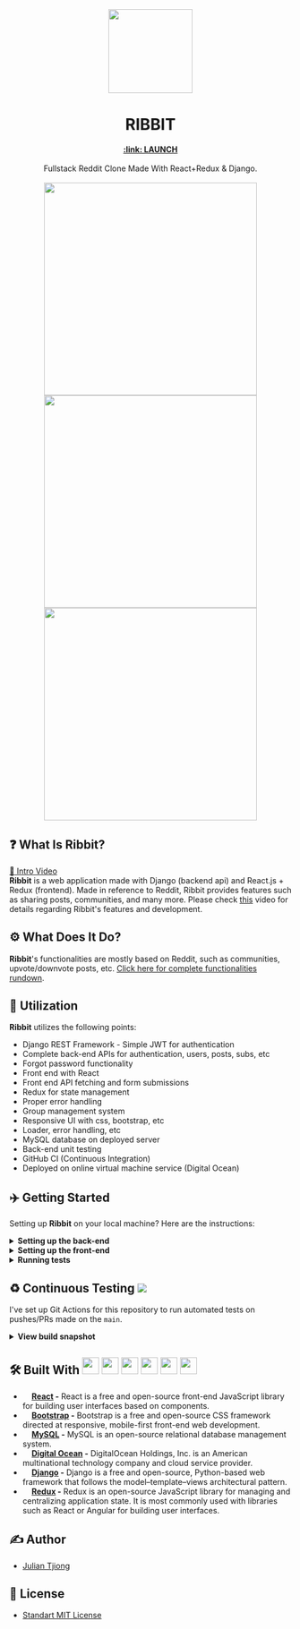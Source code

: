 <div align="center">
  <img src="https://user-images.githubusercontent.com/53683415/223293131-997df882-f40d-4073-9bd6-9d4bcd0d87b4.png" width="150">
  <h1> 
    RIBBIT
  </h1>
  <a href="http://170.64.146.173:8000/#/landingPage/mainLanding" target=”_blank”><b>:link: LAUNCH</b></a>
  <br><br>
   Fullstack Reddit Clone Made With React+Redux & Django.
</div>
<br>
<div align="center">
  <img src="https://user-images.githubusercontent.com/53683415/223298414-168d83a6-f305-42fc-b7c5-039f5e87a1d7.png" width="380">
  <img src="https://user-images.githubusercontent.com/53683415/223298128-31b906fa-19ec-4212-a9d2-327c4719f9db.png" width="380">
  <img src="https://user-images.githubusercontent.com/53683415/223298978-c0fc1594-940a-4d6c-a07a-06dec2f392f6.png" width="380">
  <br>
</div>

## :question: What Is Ribbit?
<a href="https://www.youtube.com/watch?v=8BLILMtfteE&feature=emb_logo">:movie_camera: Intro Video</a> <br>
<b>Ribbit</b> is a web application made with Django (backend api) and React.js + Redux (frontend). Made in reference to Reddit, Ribbit provides features such as sharing posts, communities, and many more. Please check [this](https://youtu.be/P8cvGw_9J-s) video for details regarding Ribbit's features and development.

## ⚙️ What Does It Do?
<b>Ribbit</b>'s functionalities are mostly based on Reddit, such as communities, upvote/downvote posts, etc. [Click here for complete functionalities rundown](http://170.64.146.173:8000/#/landingPage/functionalitiesLanding).

## :hammer: Utilization
<b>Ribbit</b> utilizes the following points:
- Django REST Framework - Simple JWT for authentication
- Complete back-end APIs for authentication, users, posts, subs, etc
- Forgot password functionality
- Front end with React
- Front end API fetching and form submissions
- Redux for state management
- Proper error handling
- Group management system
- Responsive UI with css, bootstrap, etc
- Loader, error handling, etc
- MySQL database on deployed server
- Back-end unit testing
- GitHub CI (Continuous Integration)
- Deployed on online virtual machine service (Digital Ocean)

## :airplane: Getting Started
Setting up <b>Ribbit</b> on your local machine? Here are the instructions:

<details>
 <summary><b>Setting up the back-end</b></summary>
 <br />
 
1. First clone the repository

```sh
$ git clone https://github.com/juliantjg/Ribbit.git
```

2. Setting up python virtual environment and activating it

```sh
$ cd Ribbit
$ python -m venv myenv
$ source myenv/bin/activate
```

4. Install Ribbit's dependencies

```sh
$ cd backend
$ pip install -r requirements.txt
```

6. Setting up environment file using `settingsExample.py`

```sh
$ mv backend/settingsExample.py backend/settings.py
```

7. Configure your local MySQL credentials

```python
# Go to the newly created `settings.py` file, and find the `DATABASE` configuration:

DATABASES = {
    'default': {
        'ENGINE': 'django.db.backends.mysql',
        'NAME': 'your_db_name',
        'USER': 'your_mysql_user',
        'PASSWORD': 'your_mysql_password',
        'HOST': 'localhost',
    }
}
```

8. Once the DB has been properly set up, run migrations

```sh
$ python manage.py makemigrations
$ python manage.py migrate
```

9. Finally, run the server

```sh
$ python manage.py runserver

=======================================================
Watching for file changes with StatReloader
Performing system checks...

System check identified no issues (0 silenced).
March 08, 2023 - 00:40:33
Django version 4.1.3, using settings 'backend.settings'
Starting development server at http://127.0.0.1:8000/
Quit the server with CONTROL-C.
=======================================================
```

</details>

<details>
 <summary><b>Setting up the front-end</b></summary>
 <br />
 
1. Install dependencies

```sh
$ cd frontend
$ npm install
```

2. Run the server

```sh
$ npm start

=======================================================
Compiled successfully!

You can now view frontend in the browser.

  Local:            http://localhost:3000
  On Your Network:  http://192.168.0.88:3000
=======================================================
```

**That's it!**
 
</details>

<details>
 <summary><b>Running tests</b></summary>
 <br />

1. To run API tests, simply do the following

```sh
$ cd backend
$ python manage.py test
```

</details>

## :recycle: Continuous Testing <img src="https://github.com/juliantjg/Ribbit/actions/workflows/django.yml/badge.svg">
I've set up Git Actions for this repository to run automated tests on pushes/PRs made on the `main`. 
<details>
 <summary><b>View build snapshot</b></summary>
 <br />
  
![image](https://user-images.githubusercontent.com/53683415/223595202-954dde63-ca1b-4f22-9e1a-442a52a9a78e.png#gh-dark-mode-only)

![image](https://user-images.githubusercontent.com/53683415/223594907-d7bdbe54-7475-443e-a7f6-48d8f2d48576.png#gh-light-mode-only)

</details>
  
## 🛠️ Built With <img src="https://user-images.githubusercontent.com/53683415/223294710-a2ba9d4c-c680-497a-9b71-101f2186fc49.png" width="30"> <img src="https://user-images.githubusercontent.com/53683415/223313723-71cdde37-3494-44e8-80cb-01edecb3311c.png" width="30"> <img src="https://user-images.githubusercontent.com/53683415/223313755-bd62bfeb-f2f6-4d6d-9787-ca8ccc7826da.png" width="30"> <img src="https://user-images.githubusercontent.com/53683415/223313774-2b46fc19-b811-483f-a53c-978070d5777e.png" width="30"> <img src="https://user-images.githubusercontent.com/53683415/223313813-78e199cc-9a22-4603-99d3-6b50e2bcec0f.png" width="30"> <img src="https://user-images.githubusercontent.com/53683415/223313847-3cf57f1a-11fd-4963-a1df-b3895e478119.png" width="30">
- <img src="https://user-images.githubusercontent.com/53683415/223294710-a2ba9d4c-c680-497a-9b71-101f2186fc49.png" width="12"> <b><a href="https://reactjs.org/">React</a> -</b> React is a free and open-source front-end JavaScript library for building user interfaces based on components.
- <img src="https://user-images.githubusercontent.com/53683415/223313723-71cdde37-3494-44e8-80cb-01edecb3311c.png" width="12"> <b><a href="https://getbootstrap.com/">Bootstrap</a> -</b> Bootstrap is a free and open-source CSS framework directed at responsive, mobile-first front-end web development.
- <img src="https://user-images.githubusercontent.com/53683415/223313755-bd62bfeb-f2f6-4d6d-9787-ca8ccc7826da.png" width="12"> <b><a href="https://www.mysql.com/">MySQL</a> -</b> MySQL is an open-source relational database management system.
- <img src="https://user-images.githubusercontent.com/53683415/223313774-2b46fc19-b811-483f-a53c-978070d5777e.png" width="12"> <b><a href="https://www.digitalocean.com/">Digital Ocean</a> -</b> DigitalOcean Holdings, Inc. is an American multinational technology company and cloud service provider.
- <img src="https://user-images.githubusercontent.com/53683415/223313813-78e199cc-9a22-4603-99d3-6b50e2bcec0f.png" width="12"> <b><a href="https://www.djangoproject.com/">Django</a> -</b> Django is a free and open-source, Python-based web framework that follows the model–template–views architectural pattern.
- <img src="https://user-images.githubusercontent.com/53683415/223313847-3cf57f1a-11fd-4963-a1df-b3895e478119.png" width="12"> <b><a href="https://redux.js.org/">Redux</a> -</b> Redux is an open-source JavaScript library for managing and centralizing application state. It is most commonly used with libraries such as React or Angular for building user interfaces.

## ✍️ Author
- [Julian Tjiong](https://juliantjg.github.io/)

## :scroll: License
- [Standart MIT License](https://github.com/juliantjg/Ribbit/blob/readme-enhancement/LICENSE.md)
